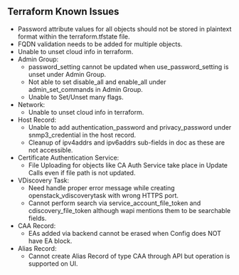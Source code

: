 ##  Terraform Known Issues

- Password attribute values for all objects should not be stored in plaintext format within the terraform.tfstate file.
- FQDN validation needs to be added for multiple objects.
- Unable to unset cloud info in terraform.
- Admin Group:
    - password_setting cannot be updated when use_password_setting is unset under Admin Group.
    - Not able to set disable_all and enable_all under admin_set_commands in Admin Group.
    - Unable to Set/Unset many flags.
- Network:
    - Unable to unset cloud info in terraform.
- Host Record:
    - Unable to add authentication_password and privacy_password under snmp3_credential in the host record.
    - Cleanup of ipv4addrs and ipv6addrs sub-fields in doc as these are not accessible.
- Certificate Authentication Service:
    - File Uploading for objects like CA Auth Service take place in Update Calls even if file path is not updated.
- VDiscovery Task:
    - Need handle proper error message while creating openstack_vdiscoverytask with wrong HTTPS port.
    - Cannot perform search via service_account_file_token and cdiscovery_file_token although wapi mentions them to be searchable fields.
- CAA Record:
    - EAs added via backend cannot be erased when Config does NOT have EA block.
- Alias Record:
    - Cannot create Alias Record of type CAA through API but operation is supported on UI.

